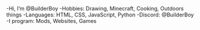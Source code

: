 -Hi, I’m @BuilderBoy
-Hobbies: Drawing, Minecraft, Cooking, Outdoors things
-Languages: HTML, CSS, JavaScript, Python
-Discord: @BuilderBoy
-I program: Mods, Websites, Games

<!---
BuilderBoy163/BuilderBoy163 is a ✨ special ✨ repository because its `README.md` (this file) appears on your GitHub profile.
You can click the Preview link to take a look at your changes.
--->
